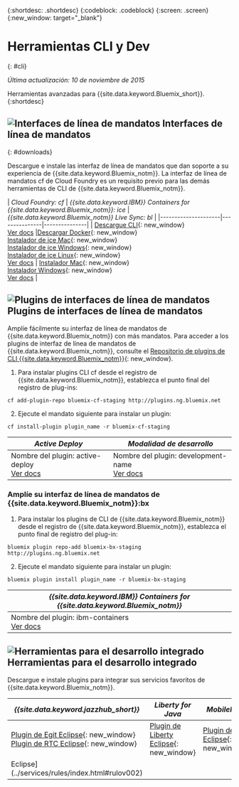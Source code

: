 {:shortdesc: .shortdesc}
{:codeblock: .codeblock}
{:screen: .screen}
{:new_window: target="_blank"}

# Herramientas CLI y Dev
{: #cli}

*Última actualización: 10 de noviembre de 2015*

Herramientas avanzadas para {{site.data.keyword.Bluemix_short}}.
{:shortdesc}

## ![Interfaces de línea de mandatos](./images/CLI.png) Interfaces de línea de mandatos
{: #downloads}

Descargue e instale las interfaz de línea de mandatos que dan soporte a su experiencia de
{{site.data.keyword.Bluemix_notm}}. La interfaz de línea de mandatos cf de Cloud Foundry es un requisito previo para las demás herramientas de CLI de {{site.data.keyword.Bluemix_notm}}.


| *Cloud Foundry: cf* |	*{{site.data.keyword.IBM}} Containers for {{site.data.keyword.Bluemix_notm}}: ice* | *{{site.data.keyword.Bluemix_notm}} Live Sync:
bl* |
|---------------------|---------------|---------------|
| [Descargue CLI](https://github.com/cloudfoundry/cli/releases){: new_window}  <br> [Ver docs](./reference/cfcommands/index.html) |[Descargar Docker](https://docs.docker.com/installation/){: new_window} <br> [Instalador de ice Mac](ftp://public.dhe.ibm.com/cloud/bluemix/cli/Bluemix_ice.pkg){: new_window} <br> [Instalador de ice Windows](ftp://public.dhe.ibm.com/cloud/bluemix/cli/Bluemix_ice.exe){: new_window} <br> [Instalador de ice Linux](ftp://public.dhe.ibm.com/cloud/bluemix/cli/Bluemix_ice.tar.gz){: new_window} <br> [Ver docs](../containers/container_cli_ice_ov.html) | [Instalador Mac](ftp://public.dhe.ibm.com/cloud/bluemix/cli/Bluemix_bl.pkg){: new_window} <br> [Instalador Windows](ftp://public.dhe.ibm.com/cloud/bluemix/cli/Bluemix_bl.exe){: new_window} <br> [Ver docs](./reference/bl/index.html) |


## ![Plugins de interfaces de línea de mandatos](./images/CLI_Plugin.png) Plugins de interfaces de línea de mandatos

Amplíe fácilmente su interfaz de línea de mandatos de {{site.data.keyword.Bluemix_notm}} con más mandatos. Para acceder a los plugins de interfaz de línea de mandatos de {{site.data.keyword.Bluemix_notm}}, consulte el [Repositorio de plugins de CLI {{site.data.keyword.Bluemix_notm}}](http://plugins.{DomainName}/){: new_window}.

1. Para instalar plugins CLI cf desde el registro de {{site.data.keyword.Bluemix_notm}}, establezca el punto final del registro de plug-ins:
```
cf add-plugin-repo bluemix-cf-staging http://plugins.ng.bluemix.net
```
2. Ejecute el mandato siguiente para instalar un plugin:
```
cf install-plugin plugin_name -r bluemix-cf-staging
```

| *Active Deploy* |  *Modalidad de desarrollo* | 
|-----------------|-----------------|
| Nombre del plugin: active-deploy <br>  [Ver docs](../services/ActiveDeploy/index.html#cli) |  Nombre del plugin: development-name <br> [Ver docs](./plugins/dev_mode/index.html) | 

### Amplíe su interfaz de línea de mandatos de {{site.data.keyword.Bluemix_notm}}:bx
1. Para instalar los plugins de CLI de {{site.data.keyword.Bluemix_notm}} desde el registro de {{site.data.keyword.Bluemix_notm}}, establezca el punto final de registro del plug-in:
```
bluemix plugin repo-add bluemix-bx-staging http://plugins.ng.bluemix.net
```
2. Ejecute el mandato siguiente para instalar un plugin:
```
bluemix plugin install plugin_name -r bluemix-bx-staging
```

| *{{site.data.keyword.IBM}} Containers for {{site.data.keyword.Bluemix_notm}}* |
|-----|
| Nombre del plugin: ibm-containers <br> [Ver docs](https://www.{{DomainName}}/docs/containers/container_cli_cfic.html#container_cli_cfic) |

## ![Herramientas para el desarrollo integrado](./images/Integrated_Dev_Tools.png) Herramientas para el desarrollo integrado


Descargue e instale plugins para integrar sus servicios favoritos de {{site.data.keyword.Bluemix_notm}}.

| *{{site.data.keyword.jazzhub_short}}* | *Liberty for Java* | *MobileFirst* | *{{site.data.keyword.rules_short}}* |
|-------------|----------|----------|----------|
| [Plugin de Egit Eclipse](https://hub.jazz.net/docs/reference/gitclient/#eclipse_using_egit){: new_window} <br> [Plugin de RTC Eclipse](https://hub.jazz.net/docs/reference/gitclient/#eclipse_using_rtc){: new_window} | [Plugin de Liberty Eclipse](https://developer.ibm.com/wasdev/downloads/liberty-profile-using-eclipse/){: new_window} | [Plugin de Eclipse](https://marketplace.eclipse.org/content/ibm-mobilefirst-platform-studio){: new_window} | [Plugin de Rules Designer
Eclipse](../services/rules/index.html#rulov002) |
